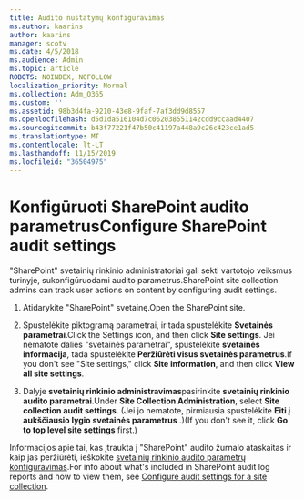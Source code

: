 ```yaml
---
title: Audito nustatymų konfigūravimas
ms.author: kaarins
author: kaarins
manager: scotv
ms.date: 4/5/2018
ms.audience: Admin
ms.topic: article
ROBOTS: NOINDEX, NOFOLLOW
localization_priority: Normal
ms.collection: Adm_O365
ms.custom: ''
ms.assetid: 98b3d4fa-9210-43e8-9faf-7af3dd9d8557
ms.openlocfilehash: d5d1da516104d7c062038551142cdd9ccaad4407
ms.sourcegitcommit: b43f77221f47b50c41197a448a9c26c423ce1ad5
ms.translationtype: MT
ms.contentlocale: lt-LT
ms.lasthandoff: 11/15/2019
ms.locfileid: "36504975"
---
```

# <a name="configure-sharepoint-audit-settings"></a><span data-ttu-id="5b5e8-102">Konfigūruoti SharePoint audito parametrus</span><span class="sxs-lookup"><span data-stu-id="5b5e8-102">Configure SharePoint audit settings</span></span>

<span data-ttu-id="5b5e8-103">"SharePoint" svetainių rinkinio administratoriai gali sekti vartotojo veiksmus turinyje, sukonfigūruodami audito parametrus.</span><span class="sxs-lookup"><span data-stu-id="5b5e8-103">SharePoint site collection admins can track user actions on content by configuring audit settings.</span></span>
  
1. <span data-ttu-id="5b5e8-104">Atidarykite "SharePoint" svetainę.</span><span class="sxs-lookup"><span data-stu-id="5b5e8-104">Open the SharePoint site.</span></span>
    
2. <span data-ttu-id="5b5e8-105">Spustelėkite piktogramą parametrai, ir tada spustelėkite **Svetainės parametrai**.</span><span class="sxs-lookup"><span data-stu-id="5b5e8-105">Click the Settings icon, and then click **Site settings**.</span></span> <span data-ttu-id="5b5e8-106">Jei nematote dalies "svetainės parametrai", spustelėkite **svetainės informacija**, tada spustelėkite **Peržiūrėti visus svetainės parametrus**.</span><span class="sxs-lookup"><span data-stu-id="5b5e8-106">If you don't see "Site settings," click **Site information**, and then click **View all site settings**.</span></span>
    
3. <span data-ttu-id="5b5e8-107">Dalyje **svetainių rinkinio administravimas**pasirinkite **svetainių rinkinio audito parametrai**.</span><span class="sxs-lookup"><span data-stu-id="5b5e8-107">Under **Site Collection Administration**, select **Site collection audit settings**.</span></span> <span data-ttu-id="5b5e8-108">(Jei jo nematote, pirmiausia spustelėkite **Eiti į aukščiausio lygio svetainės parametrus** .)</span><span class="sxs-lookup"><span data-stu-id="5b5e8-108">(If you don't see it, click **Go to top level site settings** first.)</span></span> 
    
<span data-ttu-id="5b5e8-109">Informacijos apie tai, kas įtraukta į "SharePoint" audito žurnalo ataskaitas ir kaip jas peržiūrėti, ieškokite [svetainių rinkinio audito parametrų konfigūravimas](https://go.microsoft.com/fwlink/?linkid=404050).</span><span class="sxs-lookup"><span data-stu-id="5b5e8-109">For info about what's included in SharePoint audit log reports and how to view them, see [Configure audit settings for a site collection](https://go.microsoft.com/fwlink/?linkid=404050).</span></span>
  

